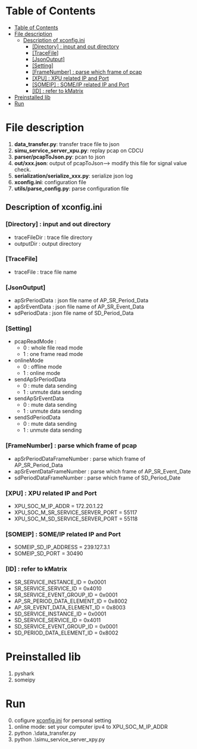 # Table of Contents
- [Table of Contents](#table-of-contents)
- [File description](#file-description)
  - [Description of xconfig.ini](#description-of-xconfigini)
    - [\[Directory\] : input and out directory](#directory--input-and-out-directory)
    - [\[TraceFile\]](#tracefile)
    - [\[JsonOutput\]](#jsonoutput)
    - [\[Setting\]](#setting)
    - [\[FrameNumber\] : parse which frame of pcap](#framenumber--parse-which-frame-of-pcap)
    - [\[XPU\] : XPU related IP and Port](#xpu--xpu-related-ip-and-port)
    - [\[SOMEIP\] : SOME/IP related IP and Port](#someip--someip-related-ip-and-port)
    - [\[ID\] : refer to kMatrix](#id--refer-to-kmatrix)
- [Preinstalled lib](#preinstalled-lib)
- [Run](#run)

# File description
1. **data_transfer.py**: transfer trace file to json
2. **simu_service_server_xpu.py**: replay pcap on CDCU
3. **parser/pcapToJson.py**: pcan to json
4. **out/xxx.json**: output of pcapToJson--> modify this file for signal value check.
5. **serialization/serialize_xxx.py**: serialize json log
6. **xconfig.ini**: configuration file
7. **utils/parse_config.py**: parse configuration file

## Description of xconfig.ini
### [Directory] : input and out directory
 + traceFileDir : trace file directory
 + outputDir : output directory

### [TraceFile]
  + traceFile : trace file name

### [JsonOutput]
  + apSrPeriodData : json file name of AP_SR_Period_Data
  + apSrEventData : json file name of AP_SR_Event_Data
  + sdPeriodData : json file name of SD_Period_Data

### [Setting]
  + pcapReadMode : 
      + 0 : whole file read mode
      + 1 : one frame read mode
  + onlineMode
      + 0 : offline mode
      + 1 : online mode
  + sendApSrPeriodData
      + 0 : mute data sending
      + 1 : unmute data sending
  + sendApSrEventData
      + 0 : mute data sending
      + 1 : unmute data sending
  + sendSdPeriodData
      + 0 : mute data sending
      + 1 : unmute data sending

### [FrameNumber] : parse which frame of pcap
  + apSrPeriodDataFrameNumber : parse which frame of AP_SR_Period_Data
  + apSrEventDataFrameNumber : parse which frame of AP_SR_Event_Date
  + sdPeriodDataFrameNumber : parse which frame of SD_Period_Date

### [XPU] : XPU related IP and Port
  + XPU_SOC_M_IP_ADDR = 172.20.1.22
  + XPU_SOC_M_SR_SERVICE_SERVER_PORT = 55117
  + XPU_SOC_M_SD_SERVICE_SERVER_PORT = 55118

### [SOMEIP] : SOME/IP related IP and Port
  + SOMEIP_SD_IP_ADDRESS = 239.127.3.1
  + SOMEIP_SD_PORT = 30490

### [ID] : refer to kMatrix
  + SR_SERVICE_INSTANCE_ID = 0x0001
  + SR_SERVICE_SERVICE_ID = 0x4010
  + SR_SERVICE_EVENT_GROUP_ID = 0x0001
  + AP_SR_PERIOD_DATA_ELEMENT_ID = 0x8002
  + AP_SR_EVENT_DATA_ELEMENT_ID = 0x8003
  + SD_SERVICE_INSTANCE_ID = 0x0001
  + SD_SERVICE_SERVICE_ID = 0x4011
  + SD_SERVICE_EVENT_GROUP_ID = 0x0001
  + SD_PERIOD_DATA_ELEMENT_ID = 0x8002

# Preinstalled lib
1. pyshark
2. someipy

# Run
0. cofigure [xconfig.ini](#description-of-xconfigini) for personal setting
1. online mode: set your computer ipv4 to XPU_SOC_M_IP_ADDR
2. python .\data_transfer.py
3. python .\simu_service_server_xpy.py